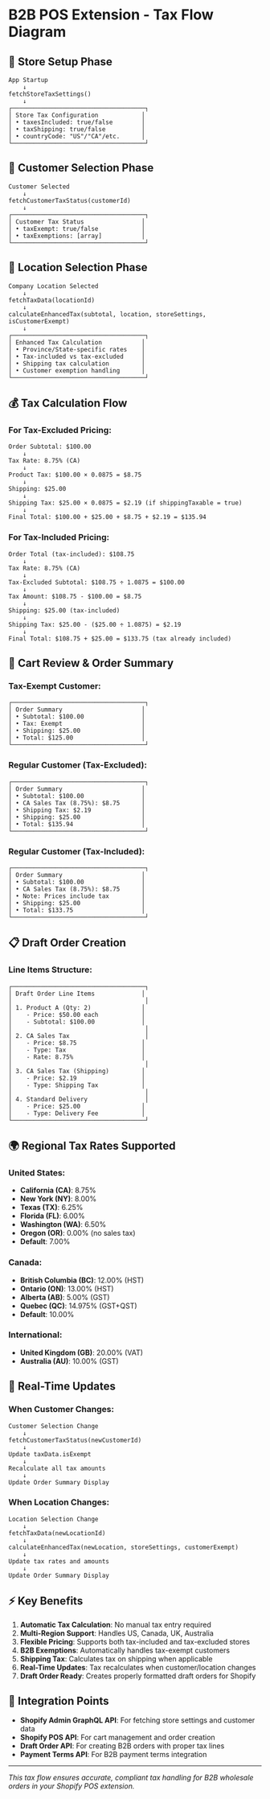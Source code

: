 # B2B POS Extension - Tax Flow Diagram

## 🏪 Store Setup Phase
```
App Startup
    ↓
fetchStoreTaxSettings()
    ↓
┌─────────────────────────────────────┐
│ Store Tax Configuration            │
│ • taxesIncluded: true/false        │
│ • taxShipping: true/false          │
│ • countryCode: "US"/"CA"/etc.      │
└─────────────────────────────────────┘
```

## 👤 Customer Selection Phase
```
Customer Selected
    ↓
fetchCustomerTaxStatus(customerId)
    ↓
┌─────────────────────────────────────┐
│ Customer Tax Status                │
│ • taxExempt: true/false            │
│ • taxExemptions: [array]           │
└─────────────────────────────────────┘
```

## 🏢 Location Selection Phase
```
Company Location Selected
    ↓
fetchTaxData(locationId)
    ↓
calculateEnhancedTax(subtotal, location, storeSettings, isCustomerExempt)
    ↓
┌─────────────────────────────────────┐
│ Enhanced Tax Calculation           │
│ • Province/State-specific rates    │
│ • Tax-included vs tax-excluded     │
│ • Shipping tax calculation         │
│ • Customer exemption handling      │
└─────────────────────────────────────┘
```

## 💰 Tax Calculation Flow

### For Tax-Excluded Pricing:
```
Order Subtotal: $100.00
    ↓
Tax Rate: 8.75% (CA)
    ↓
Product Tax: $100.00 × 0.0875 = $8.75
    ↓
Shipping: $25.00
    ↓
Shipping Tax: $25.00 × 0.0875 = $2.19 (if shippingTaxable = true)
    ↓
Final Total: $100.00 + $25.00 + $8.75 + $2.19 = $135.94
```

### For Tax-Included Pricing:
```
Order Total (tax-included): $108.75
    ↓
Tax Rate: 8.75% (CA)
    ↓
Tax-Excluded Subtotal: $108.75 ÷ 1.0875 = $100.00
    ↓
Tax Amount: $108.75 - $100.00 = $8.75
    ↓
Shipping: $25.00 (tax-included)
    ↓
Shipping Tax: $25.00 - ($25.00 ÷ 1.0875) = $2.19
    ↓
Final Total: $108.75 + $25.00 = $133.75 (tax already included)
```

## 🛒 Cart Review & Order Summary

### Tax-Exempt Customer:
```
┌─────────────────────────────────────┐
│ Order Summary                      │
│ • Subtotal: $100.00                │
│ • Tax: Exempt                      │
│ • Shipping: $25.00                 │
│ • Total: $125.00                   │
└─────────────────────────────────────┘
```

### Regular Customer (Tax-Excluded):
```
┌─────────────────────────────────────┐
│ Order Summary                      │
│ • Subtotal: $100.00                │
│ • CA Sales Tax (8.75%): $8.75      │
│ • Shipping Tax: $2.19              │
│ • Shipping: $25.00                 │
│ • Total: $135.94                   │
└─────────────────────────────────────┘
```

### Regular Customer (Tax-Included):
```
┌─────────────────────────────────────┐
│ Order Summary                      │
│ • Subtotal: $100.00                │
│ • CA Sales Tax (8.75%): $8.75      │
│ • Note: Prices include tax         │
│ • Shipping: $25.00                 │
│ • Total: $133.75                   │
└─────────────────────────────────────┘
```

## 📋 Draft Order Creation

### Line Items Structure:
```
┌─────────────────────────────────────┐
│ Draft Order Line Items             │
│                                     │
│ 1. Product A (Qty: 2)              │
│    - Price: $50.00 each            │
│    - Subtotal: $100.00             │
│                                     │
│ 2. CA Sales Tax                     │
│    - Price: $8.75                  │
│    - Type: Tax                     │
│    - Rate: 8.75%                   │
│                                     │
│ 3. CA Sales Tax (Shipping)         │
│    - Price: $2.19                  │
│    - Type: Shipping Tax            │
│                                     │
│ 4. Standard Delivery                │
│    - Price: $25.00                 │
│    - Type: Delivery Fee            │
└─────────────────────────────────────┘
```

## 🌍 Regional Tax Rates Supported

### United States:
- **California (CA)**: 8.75%
- **New York (NY)**: 8.00%
- **Texas (TX)**: 6.25%
- **Florida (FL)**: 6.00%
- **Washington (WA)**: 6.50%
- **Oregon (OR)**: 0.00% (no sales tax)
- **Default**: 7.00%

### Canada:
- **British Columbia (BC)**: 12.00% (HST)
- **Ontario (ON)**: 13.00% (HST)
- **Alberta (AB)**: 5.00% (GST)
- **Quebec (QC)**: 14.975% (GST+QST)
- **Default**: 10.00%

### International:
- **United Kingdom (GB)**: 20.00% (VAT)
- **Australia (AU)**: 10.00% (GST)

## 🔄 Real-Time Updates

### When Customer Changes:
```
Customer Selection Change
    ↓
fetchCustomerTaxStatus(newCustomerId)
    ↓
Update taxData.isExempt
    ↓
Recalculate all tax amounts
    ↓
Update Order Summary Display
```

### When Location Changes:
```
Location Selection Change
    ↓
fetchTaxData(newLocationId)
    ↓
calculateEnhancedTax(newLocation, storeSettings, customerExempt)
    ↓
Update tax rates and amounts
    ↓
Update Order Summary Display
```

## ⚡ Key Benefits

1. **Automatic Tax Calculation**: No manual tax entry required
2. **Multi-Region Support**: Handles US, Canada, UK, Australia
3. **Flexible Pricing**: Supports both tax-included and tax-excluded stores
4. **B2B Exemptions**: Automatically handles tax-exempt customers
5. **Shipping Tax**: Calculates tax on shipping when applicable
6. **Real-Time Updates**: Tax recalculates when customer/location changes
7. **Draft Order Ready**: Creates properly formatted draft orders for Shopify

## 🚀 Integration Points

- **Shopify Admin GraphQL API**: For fetching store settings and customer data
- **Shopify POS API**: For cart management and order creation
- **Draft Order API**: For creating B2B orders with proper tax lines
- **Payment Terms API**: For B2B payment terms integration

---

*This tax flow ensures accurate, compliant tax handling for B2B wholesale orders in your Shopify POS extension.*



